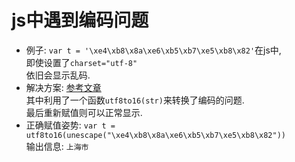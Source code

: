 js中遇到编码问题
=  

* 例子: `var t = '\xe4\xb8\x8a\xe6\xb5\xb7\xe5\xb8\x82'`在js中,  
  即使设置了`charset="utf-8"`  
  依旧会显示乱码.  
* 解决方案: [参考文章](http://shihuan830619.iteye.com/blog/1828235)  
  其中利用了一个函数`utf8to16(str)`来转换了编码的问题.  
  最后重新赋值则可以正常显示. 
* 正确赋值姿势: `var t = utf8to16(unescape("\xe4\xb8\x8a\xe6\xb5\xb7\xe5\xb8\x82"))`  
  输出信息: `上海市`